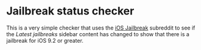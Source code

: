 # Jailbreak status checker

This is a very simple checker that uses the [iOS Jailbreak](https://www.reddit.com/r/jailbreak/) subreddit to see if the *Latest jailbreaks* sidebar content has changed to show that there is a jailbreak for iOS 9.2 or greater.
